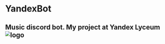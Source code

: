# YandexBot
## Music discord bot. My project at Yandex Lyceum ![logo](https://github.com/flexyw1be/YandexBot/blob/master/data/yandex_logo.png=102x102)
